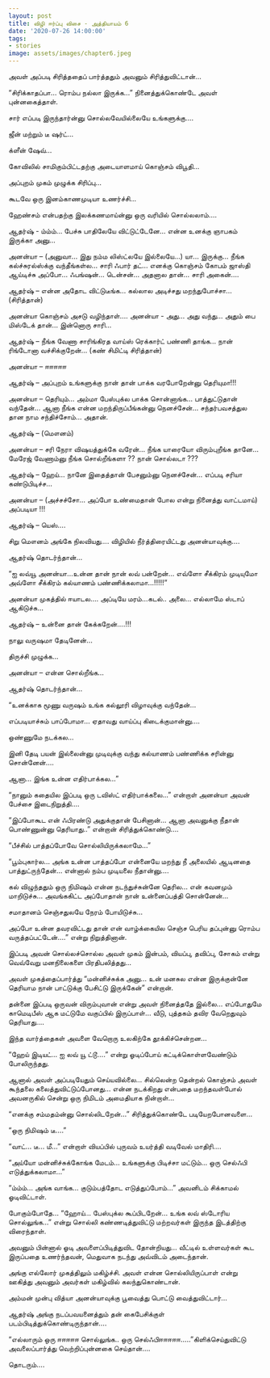 ```yaml
---
layout: post
title: விழி ஈர்ப்பு விசை - அத்தியாயம் 6
date: '2020-07-26 14:00:00'
tags:
- stories
image: assets/images/chapter6.jpeg
---
```

அவள் அப்படி சிரித்ததைப் பார்த்ததும் அவனும் சிரித்துவிட்டான்…

“சிரிக்காதப்பா… ரொம்ப நல்லா இருக்க…” நினைத்துக்கொண்டே அவள் புன்னகைத்தாள்.

சார் எப்படி இருந்தார்ன்னு சொல்லவேயில்லையே உங்களுக்கு….

ஜீன் மற்றும் டீ ஷர்ட்…

க்ளீன் ஷேவ்…

கோவிலில் சாமிகும்பிட்டதற்கு அடையாளமாய் கொஞ்சம் விபூதி…

அப்புறம் முகம் முழுக்க சிரிப்பு…

கூடவே ஒரு இனம்காணமுடியா உணர்ச்சி…

ஹேண்சம் என்பதற்கு இலக்கணமாய்ன்னு ஒரு வரியில் சொல்லலாம்….

ஆதர்ஷ் - ம்ம்ம்… பேச்சு பாதிலேயே விட்டுட்டேனே… என்ன உனக்கு ஞாபகம் இருக்கா அனு…

அனன்யா – (அனுவா… இது நம்ம லிஸ்ட்லயே இல்லையே…) யா… இருக்கு… நீங்க கல்ச்சுரல்ஸ்க்கு வந்தீங்கள்ல… சாரி ஃபார் தட்… எனக்கு கொஞ்சம் கோபம் ஜாஸ்தி ஆய்டிச்சு அப்போ… ஃபங்ஷன்… டென்சன்… அதனால தான்… சாரி அகைன்….

ஆதர்ஷ் – என்ன அதோட விட்டுடீங்க… கல்லால அடிச்சது மறந்துபோச்சா… (சிரித்தான்)

அனன்யா கொஞ்சம் அசடு வழிந்தாள்….
அனன்யா - அது… அது வந்து… அதும் பை மிஸ்டேக் தான்… இன்னொரு சாரி…

ஆதர்ஷ் – நீங்க வேணா சாரிங்கிரத வாய்ஸ் ரெக்கார்ட் பண்ணி தாங்க… நான் ரிங்டோனா வச்சிக்குறேன்… (கண் சிமிட்டி சிரித்தான்)

அனன்யா – ஈஈஈஈஈ

ஆதர்ஷ் – அப்புறம் உங்களுக்கு நான் தான் பாக்க வரபோறேன்னு தெரியுமா!!!

அனன்யா – தெரியும்… அம்மா பேஸ்புக்ல பாக்க சொன்னாங்க… பாத்துட்டுதான் வந்தேன்… ஆனா நீங்க என்ன மறந்திருப்பீங்கன்னு நெனச்சேன்... சந்தர்பவசத்துல தான நாம சந்திச்சோம்… அதான்.

ஆதர்ஷ் –  (மௌனம்)

அனன்யா –  சரி நேரா விஷயத்துக்கே வரேன்… நீங்க யாரையோ விரும்புறீங்க தானே… மேரேஜ் வேணாம்னு நீங்க சொல்றீங்களா ??  நான் சொல்லடா ???

ஆதர்ஷ் – ஹேய்… நானே இதைத்தான் பேசனும்னு நெனச்சேன்… எப்படி சரியா கண்டுபிடிச்ச…

அனன்யா –  (அச்சச்சோ… அப்போ உண்மைதான் போல என்று நினைத்து வாட்டமாய்) அப்படியா !!!

ஆதர்ஷ் – யெஸ்….

சிறு மௌனம் அங்கே நிலவியது….
விழியில் நீர்த்திரையிட்டது அனன்யாவுக்கு….

ஆதர்ஷ் தொடர்ந்தான்…

“ஐ லவ்யூ அனன்யா…உன்ன தான் நான் லவ் பன்றேன்… எவ்ளோ சீக்கிரம் முடியுமோ அவ்ளோ சீக்கிரம் கல்யாணம் பண்ணிக்கலாமா…!!!!!”

அனன்யா முகத்தில் ஈயாடல…. அப்டியே மரம்…கடல்.. அலை… எல்லாமே ஸ்டாப் ஆகிடுச்சு…

ஆதர்ஷ் – உன்னை தான் கேக்கறேன்….!!!

நாலு வருஷமா தேடினேன்…

திருச்சி முழுக்க…

அனன்யா – என்ன சொல்றீங்க…

ஆதர்ஷ் தொடர்ந்தான்…

“உனக்காக மூணு வருஷம் உங்க கல்லூரி விழாவுக்கு வந்தேன்…

எப்படியாச்சும் பாப்போமா… ஏதாவது வாய்ப்பு கிடைக்குமான்னு….

ஒண்ணுமே நடக்கல…

இனி தேடி பயன் இல்லைன்னு முடிவுக்கு வந்து கல்யாணம் பண்ணிக்க சரின்னு சொன்னேன்….

ஆனா… இங்க உன்ன எதிர்பாக்கல…”

“நானும் கதையில இப்படி ஒரு டவிஸ்ட் எதிர்பாக்கலை…” என்றாள் அனன்யா அவன் பேச்சை இடைநிறுத்தி.…

“இப்போகூட என் ஃபிரண்டு அதுக்குதான் பேசினான்… ஆனா அவனுக்கு நீதான் பொண்ணுன்னு தெரியாது..” என்றான் சிரித்துக்கொண்டு….

“பீச்சில் பாத்தப்போவே சொல்லியிருக்கலாமே…”

“பூம்புகார்ல… அங்க உன்ன பாத்தப்போ என்னையே மறந்து நீ அலையில் ஆடினதை பாத்துட்ருந்தேன்…
என்னால் நம்ப முடியலை நீதான்னு….

கல் விழுந்ததும் ஒரு நிமிஷம் என்ன நடந்துச்சுன்னே தெரில… என் கவனமும் மாறிடுச்சு…
அவங்ககிட்ட அப்போதான் நான் உன்னைப்பத்தி சொன்னேன்…

சமாதானம் செஞ்சதுலயே நேரம் போயிடுச்சு…

அப்போ உன்ன தவரவிட்டது தான் என் வாழ்க்கையில செஞ்ச பெரிய தப்புன்னு ரொம்ப வருத்தப்பட்டேன்….” என்று நிறுத்தினான்.

இப்படி அவன் சொல்லச்சொல்ல அவள் முகம் இன்பம், வியப்பு, தவிப்பு, சோகம் என்று வெவ்வேறு மனநிலைகளை பிரதிபலித்தது…

அவள் முகத்தைப்பார்த்து “மன்னிச்சுக்க அனு… உன் மனசுல என்ன இருக்குன்னே தெரியாம நான் பாட்டுக்கு பேசிட்டு இருக்கேன்” என்றான்.

தன்னை இப்படி ஒருவன் விரும்புவான் என்று அவள் நினைத்ததே இல்லை… எப்போதுமே காமெடிபீஸ் ஆக மட்டுமே வகுப்பில் இருப்பாள்… வீடு, புத்தகம் தவிர வேறெதுவும் தெரியாது….

இந்த வார்த்தைகள் அவளை வேறொரு உலகிற்கே தூக்கிச்சென்றன…

“ஹேய் இடியட்… ஐ லவ் யூ ட்டூ….” என்று ஓடிப்போய் கட்டிக்கொள்ளவேண்டும் போலிருந்தது.

ஆனால் அவள் அப்படியேதும் செய்யவில்லை… சில்லென்ற தென்றல் கொஞ்சம் அவள் கூந்தலை கலைத்துவிட்டுப்போனது… என்ன நடக்கிறது என்பதை மறந்தவள்போல் அவனருகில் சென்று ஒரு நிமிடம் அமைதியாக நின்றாள்…

“எனக்கு சம்மதம்ன்னு சொல்லிடறேன்…” சிரித்துக்கொண்டே படியேறபோனவளை…

“ஒரு நிமிஷம் டீ….”

“வாட்… டீ… மீ…” என்றாள் வியப்பில் புருவம் உயர்த்தி வடிவேல் மாதிரி….

“அய்யோ மன்னிச்சுக்கோங்க மேடம்… உங்களுக்கு பிடிச்சா மட்டும்… ஒரு செல்ஃபி எடுத்துக்கலாமா…”

“ம்ம்ம்… அங்க வாங்க… குடும்பத்தோட எடுத்துப்போம்…” அவனிடம் சிக்காமல் ஓடிவிட்டாள்.

போகும்போதே… “ஹோய்… பேஸ்புக்ல கூப்பிடறேன்… உங்க லவ் ஸ்டோரிய சொல்லுங்க…”  என்று சொல்லி கண்ணடித்துவிட்டு மற்றவர்கள் இருந்த இடத்திற்கு விரைந்தாள்.

அவனும் பின்னால் ஓடி அவளைப்பிடித்துவிட தோன்றியது… வீட்டில் உள்ளவர்கள் கூட இருப்பதை உணர்ந்தவன், மெதுவாக நடந்து அவ்விடம் அடைந்தான்.

அங்கு எல்லோர் முகத்திலும் மகிழ்ச்சி. அவள் என்ன சொல்லியிருப்பாள் என்று ஊகித்து அவனும் அவர்கள் மகிழ்வில் கலந்துகொண்டான்.

அம்மன் முன்பு வித்யா அனன்யாவுக்கு பூவைத்து பொட்டு வைத்துவிட்டார்…

ஆதர்ஷ் அங்கு நடப்பவயனைத்தும் தன் கைபேசிக்குள் படம்பிடித்துக்கொண்டிருந்தான்….

“எல்லாரும் ஒரு ஈஈஈஈஈ சொல்லுங்க.. ஒரு செல்ஃபிஈஈஈஈஈ…..”கிளிக்செய்துவிட்டு அவலைப்பார்த்து வெற்றிப்புன்னகை செய்தான்….

தொடரும்….
